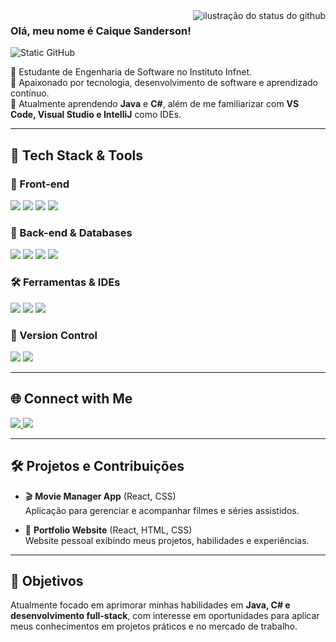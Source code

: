 <img align='right' src="https://github-readme-stats.vercel.app/api?username=caiqueSanderson&show_icons=true&title_color=783c00&text_color=af552e&icon_color=783c00&bg_color=f8efd4&cache_seconds=2300" alt="ilustração do status do github">

### Olá, meu nome é Caique Sanderson!

<img src="https://img.shields.io/static/v1?label=Overview&message=Caique Sanderson&color=f8efd4&style=for-the-badge&logo=GitHub" alt="Static GitHub">

<p>
🔹 Estudante de Engenharia de Software no Instituto Infnet. <br>
🔹 Apaixonado por tecnologia, desenvolvimento de software e aprendizado contínuo. <br>
🔹 Atualmente aprendendo <strong>Java</strong> e <strong>C#</strong>, além de me familiarizar com <strong>VS Code, Visual Studio e IntelliJ</strong> como IDEs.
</p>

---

## 🚀 Tech Stack & Tools

### 🔷 Front-end
<p>
  <img src="https://img.shields.io/badge/-React-61DAFB?style=flat-square&logo=react&logoColor=white" />
  <img src="https://img.shields.io/badge/-JavaScript-F7DF1E?style=flat-square&logo=javascript&logoColor=black" />
  <img src="https://img.shields.io/badge/-HTML5-E34F26?style=flat-square&logo=html5&logoColor=white" />
  <img src="https://img.shields.io/badge/-CSS3-1572B6?style=flat-square&logo=css3" />
</p>

### 🔶 Back-end & Databases
<p>
  <img src="https://img.shields.io/badge/-Java-007396?style=flat-square&logo=java&logoColor=white" />
  <img src="https://img.shields.io/badge/-C%23-239120?style=flat-square&logo=c-sharp&logoColor=white" />
  <img src="https://img.shields.io/badge/-Python-3776AB?style=flat-square&logo=python&logoColor=white" />
  <img src="https://img.shields.io/badge/-SQL-4479A1?style=flat-square&logo=postgresql&logoColor=white" />
</p>

### 🛠️ Ferramentas & IDEs
<p>
  <img src="https://img.shields.io/badge/-VS_Code-007ACC?style=flat-square&logo=visual-studio-code&logoColor=white" />
  <img src="https://img.shields.io/badge/-Visual_Studio-5C2D91?style=flat-square&logo=visual-studio&logoColor=white" />
  <img src="https://img.shields.io/badge/-IntelliJ_IDEA-000000?style=flat-square&logo=intellij-idea&logoColor=white" />
</p>

### 🔁 Version Control
<p>
  <img src="https://img.shields.io/badge/-Git-F05032?style=flat-square&logo=git&logoColor=white" />
  <img src="https://img.shields.io/badge/-GitHub-181717?style=flat-square&logo=github&logoColor=white" />
</p>

---

## 🌐 Connect with Me

<p>
  <a href="https://www.linkedin.com/in/caique-sanderson-de-s%C3%A1-borges-262545237">
    <img src="https://img.shields.io/badge/-LinkedIn-0A66C2?style=for-the-badge&logo=linkedin&logoColor=white" />
  </a>
  <a href="https://instagram.com/by.sanb">
    <img src="https://img.shields.io/badge/-Instagram-E4405F?style=for-the-badge&logo=instagram&logoColor=white" />
  </a>
</p>

---

## 🛠️ Projetos e Contribuições

- 🎬 **Movie Manager App** (React, CSS)  
  Aplicação para gerenciar e acompanhar filmes e séries assistidos.

- 💼 **Portfolio Website** (React, HTML, CSS)  
  Website pessoal exibindo meus projetos, habilidades e experiências.

---

## 🎯 Objetivos

Atualmente focado em aprimorar minhas habilidades em **Java, C# e desenvolvimento full-stack**, com interesse em oportunidades para aplicar meus conhecimentos em projetos práticos e no mercado de trabalho.
